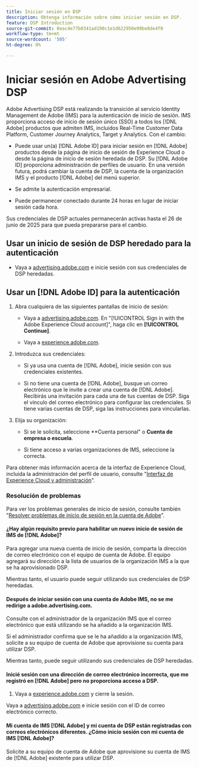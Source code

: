 ```yaml
---
title: Iniciar sesión en DSP
description: Obtenga información sobre cómo iniciar sesión en DSP.
feature: DSP Introduction
source-git-commit: 0eac4e77b0341ad190c1e1d622950e99be8de4f0
workflow-type: tm+mt
source-wordcount: '505'
ht-degree: 0%

---
```


# Iniciar sesión en Adobe Advertising DSP

Adobe Advertising DSP está realizando la transición al servicio Identity Management de Adobe (IMS) para la autenticación de inicio de sesión. IMS proporciona acceso de inicio de sesión único (SSO) a todos los [!DNL Adobe] productos que admiten IMS, incluidos Real-Time Customer Data Platform, Customer Journey Analytics, Target y Analytics. Con el cambio:

* Puede usar un(a) [!DNL Adobe ID] para iniciar sesión en [!DNL Adobe] productos desde la página de inicio de sesión de Experience Cloud o desde la página de inicio de sesión heredada de DSP. Su [!DNL Adobe ID] proporciona administración de perfiles de usuario. En una versión futura, podrá cambiar la cuenta de DSP, la cuenta de la organización IMS y el producto [!DNL Adobe] del menú superior.

* Se admite la autenticación empresarial.

* Puede permanecer conectado durante 24 horas en lugar de iniciar sesión cada hora.

Sus credenciales de DSP actuales permanecerán activas hasta el 26 de junio de 2025 para que pueda prepararse para el cambio.

## Usar un inicio de sesión de DSP heredado para la autenticación

* Vaya a [advertising.adobe.com](https://advertising.adobe.com) e inicie sesión con sus credenciales de DSP heredadas.

## Usar un [!DNL Adobe ID] para la autenticación

1. Abra cualquiera de las siguientes pantallas de inicio de sesión:

   * Vaya a [advertising.adobe.com](https://advertising.adobe.com). En &quot;[!UICONTROL Sign in with the Adobe Experience Cloud account]&quot;, haga clic en **[!UICONTROL Continue]**.

   * Vaya a [experience.adobe.com](https://experience.adobe.com).

1. Introduzca sus credenciales:

   * Si ya usa una cuenta de [!DNL Adobe], inicie sesión con sus credenciales existentes.

   * Si no tiene una cuenta de [!DNL Adobe], busque un correo electrónico que le invite a crear una cuenta de [!DNL Adobe]. Recibirás una invitación para cada una de tus cuentas de DSP. Siga el vínculo del correo electrónico para configurar las credenciales. Si tiene varias cuentas de DSP, siga las instrucciones para vincularlas.

1. Elija su organización:

   * Si se le solicita, seleccione **Cuenta personal&quot; o **Cuenta de empresa o escuela**.

   * Si tiene acceso a varias organizaciones de IMS, seleccione la correcta.

Para obtener más información acerca de la interfaz de Experience Cloud, incluida la administración del perfil de usuario, consulte &quot;[Interfaz de Experience Cloud y administración](https://experienceleague.adobe.com/en/docs/core-services/interface/experience-cloud)&quot;.

### Resolución de problemas

Para ver los problemas generales de inicio de sesión, consulte también &quot;[Resolver problemas de inicio de sesión en la cuenta de Adobe](https://helpx.adobe.com/manage-account/kb/account-password-sign-help.linkfree.html)&quot;.

#### ¿Hay algún requisito previo para habilitar un nuevo inicio de sesión de IMS de [!DNL Adobe]?

Para agregar una nueva cuenta de inicio de sesión, comparta la dirección de correo electrónico con el equipo de cuenta de Adobe. El equipo agregará su dirección a la lista de usuarios de la organización IMS a la que se ha aprovisionado DSP.

Mientras tanto, el usuario puede seguir utilizando sus credenciales de DSP heredadas.

#### Después de iniciar sesión con una cuenta de Adobe IMS, no se me redirige a adobe.advertising.com.

Consulte con el administrador de la organización IMS que el correo electrónico que está utilizando se ha añadido a la organización IMS.

Si el administrador confirma que se le ha añadido a la organización IMS, solicite a su equipo de cuenta de Adobe que aprovisione su cuenta para utilizar DSP.

Mientras tanto, puede seguir utilizando sus credenciales de DSP heredadas.

#### Inicié sesión con una dirección de correo electrónico incorrecta, que me registró en [!DNL Adobe] pero no proporciona acceso a DSP.

1. Vaya a [experience.adobe.com](https://experience.adobe.com) y cierre la sesión.

Vaya a [advertising.adobe.com](https://advertising.adobe.com) e inicie sesión con el ID de correo electrónico correcto.

#### Mi cuenta de IMS [!DNL Adobe] y mi cuenta de DSP están registradas con correos electrónicos diferentes. ¿Cómo inicio sesión con mi cuenta de IMS [!DNL Adobe]?

Solicite a su equipo de cuenta de Adobe que aprovisione su cuenta de IMS de [!DNL Adobe] existente para utilizar DSP.
